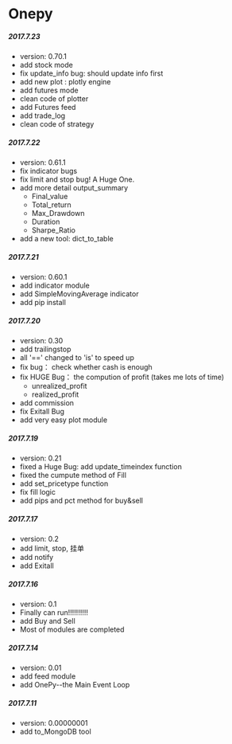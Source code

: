 Onepy  
===========

##### 2017.7.23
  - version: 0.70.1
  - add stock mode
  - fix update_info bug: should update info first
  - add new plot : plotly engine
  - add futures mode
  - clean code of plotter
  - add Futures feed
  - add trade_log
  - clean code of strategy

##### 2017.7.22
  - version: 0.61.1
  - fix indicator bugs
  - fix limit and stop bug! A Huge One.
  - add more detail output_summary
	  - Final_value
	  - Total_return
	  - Max_Drawdown
	  - Duration
	  - Sharpe_Ratio
  - add a new tool: dict_to_table

##### 2017.7.21
  - version: 0.60.1
  - add indicator module
  - add SimpleMovingAverage indicator
  - add pip install

##### 2017.7.20
  - version: 0.30
  - add trailingstop
  - all '==' changed to 'is' to speed up
  - fix bug： check whether cash is enough
  - fix HUGE Bug： the compution of profit (takes me lots of time)
    - unrealized_profit
    - realized_profit
  - add commission
  - fix Exitall Bug
  - add very easy plot module

##### 2017.7.19
  - version: 0.21
  - fixed a Huge Bug: add update_timeindex function
  - fixed the cumpute method of Fill
  - add set_pricetype function
  - fix fill logic
  - add pips and pct method for buy&sell

##### 2017.7.17
  - version: 0.2
  - add limit, stop, 挂单
  - add notify
  - add Exitall


##### 2017.7.16
  - version: 0.1
  - Finally can run!!!!!!!!!!
  - add Buy and Sell
  - Most of modules are completed


##### 2017.7.14
  - version: 0.01
  - add feed module
  - add OnePy--the Main Event Loop

##### 2017.7.11
  - version: 0.00000001
  - add to_MongoDB tool
